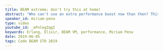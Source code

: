 ```yaml
---
title: BEAM extreme; don't try this at home!
abstract: "Who can't use an extra performance boost now than then? This talk collects a set of outrageous stunts and maybe-controversial defying acts I have seen and sometimes made in production, that can give the Erlang Virtual Machine that extra speed or memory edge on different scenarios."
speaker_id: miriam-pena
type: video
youtube_id: _ePnlegZqgI
keywords: Erlang, Elixir, BEAM VM, performance, Miriam Pena
date: 2019-06-05
tags: Code BEAM STO 2019
---
```


